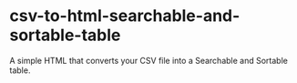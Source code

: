 # csv-to-html-searchable-and-sortable-table
A simple HTML that converts your CSV file into a Searchable and Sortable table.
